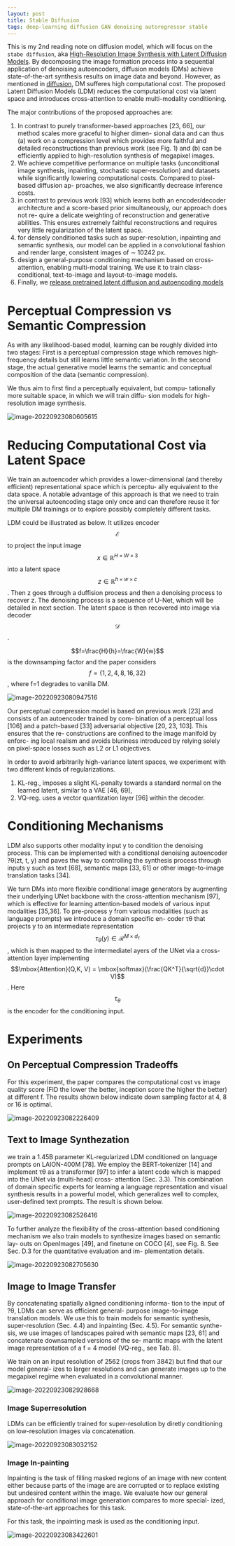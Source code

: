 ```yaml
---
layout: post
title: Stable Diffusion
tags: deep-learning diffusion GAN denoising autoregressor stable
---
```

This is my 2nd reading note on diffusion model, which will focus on the `stabe diffusion`, aka [High-Resolution Image Synthesis with Latent Diffusion Models](https://arxiv.org/abs/2112.10752v2). By decomposing the image formation process into a sequential application of denoising autoencoders, diffusion models (DMs) achieve state-of-the-art synthesis results on image data and beyond. However, as mentioned in [diffusion](https://zhangtemplar.github.io/diffusion/), DM sufferes high computational cost. The proposed Latent Diffusion Models (LDM) reduces the computational cost via latent space and introduces cross-attention to enable multi-modality conditioning.

The major contributions of the proposed approaches are:

1. In contrast to purely transformer-based approaches [23, 66], our method scales more graceful to higher dimen- sional data and can thus (a) work on a compression level which provides more faithful and detailed reconstructions than previous work (see Fig. 1) and (b) can be efficiently applied to high-resolution synthesis of megapixel images.
2. We achieve competitive performance on multiple tasks (unconditional image synthesis, inpainting, stochastic super-resolution) and datasets while significantly lowering computational costs. Compared to pixel-based diffusion ap- proaches, we also significantly decrease inference costs. 
3. in contrast to previous work [93] which learns both an encoder/decoder architecture and a score-based prior simultaneously, our approach does not re- quire a delicate weighting of reconstruction and generative abilities. This ensures extremely faithful reconstructions and requires very little regularization of the latent space.
4. for densely conditioned tasks such as super-resolution, inpainting and semantic synthesis, our model can be applied in a convolutional fashion and render large, consistent images of ∼ 10242 px.
5. design a general-purpose conditioning mechanism based on cross-attention, enabling multi-modal training. We use it to train class-conditional, text-to-image and layout-to-image models.
6. Finally, we [release pretrained latent diffusion and autoencoding models](https://github.com/CompVis/latent-diffusion) 

# Perceptual Compression vs Semantic Compression

As with any likelihood-based model, learning can be roughly divided into two stages: First is a perceptual compression stage which removes high-frequency details but still learns little semantic variation. In the second stage, the actual generative model learns the semantic and conceptual composition of the data (semantic compression). 

We thus aim to first find a perceptually equivalent, but compu- tationally more suitable space, in which we will train diffu- sion models for high-resolution image synthesis.

![image-20220923080605615](https://raw.githubusercontent.com/zhangtemplar/zhangtemplar.github.io/master/uPic/2022_09_23_08_06_06_image-20220923080605615.png)

# Reducing Computational Cost via Latent Space

We train an autoencoder which provides a lower-dimensional (and thereby efficient) representational space which is perceptu- ally equivalent to the data space. A notable advantage of this approach is that we need to train the universal autoencoding stage only once and can therefore reuse it for multiple DM trainings or to explore possibly completely different tasks.

LDM could be illustrated as below. It utilizes encoder $$\mathcal{E}$$ to project the input image $$x\in\mathbb{R}^{H\times W\times 3}$$ into a latent space $$z\in\mathbb{R}^{h\times w\times c}$$. Then z goes through a duffision process and then a denoising process to recover z. The denoising process is a sequence of U-Net, which will be detailed in next section. The latent space is then recovered into image via decoder $$\mathcal{D}$$.

$$f=\frac{H}{h}=\frac{W}{w}$$ is the downsamping factor and the paper considers $$f=\{1, 2, 4, 8, 16, 32\}$$, where f=1 degrades to vanilla DM.

![image-20220923080947516](https://raw.githubusercontent.com/zhangtemplar/zhangtemplar.github.io/master/uPic/2022_09_23_08_09_47_image-20220923080947516.png)

Our perceptual compression model is based on previous work [23] and consists of an autoencoder trained by com- bination of a perceptual loss [106] and a patch-based [33] adversarial objective [20, 23, 103]. This ensures that the re- constructions are confined to the image manifold by enforc- ing local realism and avoids bluriness introduced by relying solely on pixel-space losses such as L2 or L1 objectives.

In order to avoid arbitrarily high-variance latent spaces, we experiment with two different kinds of regularizations. 

1. KL-reg., imposes a slight KL-penalty towards a standard normal on the learned latent, similar to a VAE [46, 69], 
2. VQ-reg. uses a vector quantization layer [96] within the decoder.

# Conditioning Mechanisms

LDM also supports other modality input y to condition the denoising process.  This can be implemented with a conditional denoising autoencoder ?θ(zt, t, y) and paves the way to controlling the synthesis process through inputs y such as text [68], semantic maps [33, 61] or other image-to-image translation tasks [34].

We turn DMs into more flexible conditional image generators by augmenting their underlying UNet backbone with the cross-attention mechanism [97], which is effective for learning attention-based models of various input modalities [35,36]. To pre-process y from various modalities (such as language prompts) we introduce a domain specific en- coder τθ that projects y to an intermediate representation $$\tau_\theta(y)\in\mathcal{R}^{M\times d_\tau}$$, which is then mapped to the intermediatel ayers of the UNet via a cross-attention layer implementing $$\mbox{Attention}(Q,K, V) = \mbox{softmax}(\frac{QK^T}{\sqrt{d}}\cdot V)$$. Here $$\tau_\theta$$ is the encoder for the conditioning input.

# Experiments

## On Perceptual Compression Tradeoffs

For this experiment, the paper compares the computational cost vs image quality score (FID the lower the better, inception score the higher the better) at different f. The results shown below indicate down sampling factor at 4, 8 or 16 is optimal.

![image-20220923082226409](https://raw.githubusercontent.com/zhangtemplar/zhangtemplar.github.io/master/uPic/2022_09_23_08_22_26_image-20220923082226409.png)

## Text to Image Synthezation

we train a 1.45B parameter KL-regularized LDM conditioned on language prompts on LAION-400M [78]. We employ the BERT-tokenizer [14] and implement τθ as a transformer [97] to infer a latent code which is mapped into the UNet via (multi-head) cross- attention (Sec. 3.3). This combination of domain specific experts for learning a language representation and visual synthesis results in a powerful model, which generalizes well to complex, user-defined text prompts. The result is shown below.

![image-20220923082526416](https://raw.githubusercontent.com/zhangtemplar/zhangtemplar.github.io/master/uPic/2022_09_23_08_25_26_image-20220923082526416.png)

To further analyze the flexibility of the cross-attention based conditioning mechanism we also train models to synthesize images based on semantic lay- outs on OpenImages [49], and finetune on COCO [4], see Fig. 8. See Sec. D.3 for the quantitative evaluation and im- plementation details.

![image-20220923082705630](https://raw.githubusercontent.com/zhangtemplar/zhangtemplar.github.io/master/uPic/2022_09_23_08_27_05_image-20220923082705630.png)

## Image to Image Transfer

By concatenating spatially aligned conditioning informa- tion to the input of ?θ, LDMs can serve as efficient general-
purpose image-to-image translation models. We use this to train models for semantic synthesis, super-resolution (Sec. 4.4) and inpainting (Sec. 4.5). For semantic synthe- sis, we use images of landscapes paired with semantic maps [23, 61] and concatenate downsampled versions of the se- mantic maps with the latent image representation of a f = 4 model (VQ-reg., see Tab. 8).

We train on an input resolution of 2562 (crops from 3842) but find that our model general- izes to larger resolutions and can generate images up to the megapixel regime when evaluated in a convolutional manner.

![image-20220923082928668](https://raw.githubusercontent.com/zhangtemplar/zhangtemplar.github.io/master/uPic/2022_09_23_08_29_28_image-20220923082928668.png)

### Image Superresolution

LDMs can be efficiently trained for super-resolution by diretly conditioning on low-resolution images via concatenation.

![image-20220923083032152](https://raw.githubusercontent.com/zhangtemplar/zhangtemplar.github.io/master/uPic/2022_09_23_08_30_32_image-20220923083032152.png)

### Image In-painting

Inpainting is the task of filling masked regions of an image with new content either because parts of the image are are corrupted or to replace existing but undesired content within the image. We evaluate how our general approach for conditional image generation compares to more special- ized, state-of-the-art approaches for this task.

For this task, the inpainting mask is used as the conditioning input.

![image-20220923083422601](https://raw.githubusercontent.com/zhangtemplar/zhangtemplar.github.io/master/uPic/2022_09_23_08_34_22_image-20220923083422601.png)
